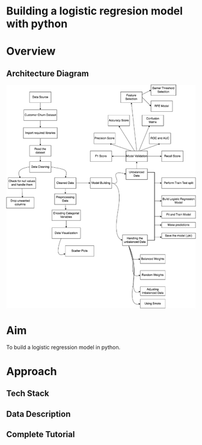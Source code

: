 # Building a logistic regresion model with python

# Overview 

## Architecture Diagram
<img src="architecture_diagram.png">

# Aim
To build a logistic regression model in python.

# Approach

## Tech Stack

## Data Description

## Complete Tutorial

